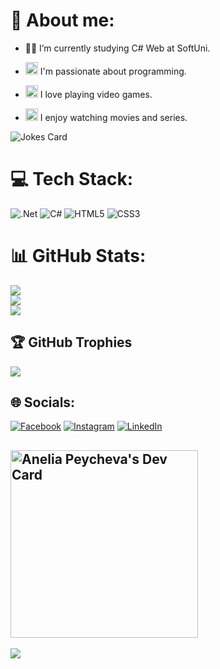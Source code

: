 # 🚀 About me:
- 👨‍💻 I’m currently studying C# Web at SoftUni.

- <img width="20" src="https://user-images.githubusercontent.com/112943652/204321783-2857778e-408c-46dc-b1e4-a6db66de9536.png">  I'm passionate about programming.
- <img width="20" src="https://user-images.githubusercontent.com/112943652/204307942-2b7c1149-786c-4262-aa80-4f4d9012c282.png">  I love playing video games.
- <img width="20" src="https://user-images.githubusercontent.com/112943652/204322437-8ce45d92-118f-4595-b726-09b798e02b85.png">  I enjoy watching movies and series.
  

![Jokes Card](https://readme-jokes.vercel.app/api?hideBorder&theme=cobalt&qColor=%23944bcc&aColor=%23bbdb51)

# 💻 Tech Stack:
![.Net](https://img.shields.io/badge/.NET-5C2D91?style=for-the-badge&logo=.net&logoColor=white) 
![C#](https://img.shields.io/badge/c%23-%23239120.svg?style=for-the-badge&logo=c-sharp&logoColor=white) 
![HTML5](https://img.shields.io/badge/html5-%23E34F26.svg?style=for-the-badge&logo=html5&logoColor=white)
![CSS3](https://img.shields.io/badge/css3-%231572B6.svg?style=for-the-badge&logo=css3&logoColor=white) 

# 📊 GitHub Stats:
![](https://github-readme-stats.vercel.app/api?username=Coldrain2472&theme=aura&hide_border=false&include_all_commits=true&count_private=true) </br>
![](https://github-readme-streak-stats.herokuapp.com/?user=Coldrain2472&theme=aura&hide_border=false) </br>
![](https://github-readme-stats.vercel.app/api/top-langs/?username=Coldrain2472&layout=compact&langs_count=4&theme=aura&hide_border=false")

## 🏆 GitHub Trophies
![](https://github-profile-trophy.vercel.app/?username=Coldrain2472&theme=discord&no-frame=false&no-bg=false&margin-w=4)

## 🌐 Socials:
[![Facebook](https://img.shields.io/badge/Facebook-%231877F2.svg?logo=Facebook&logoColor=white)](https://www.facebook.com/anixxx) [![Instagram](https://img.shields.io/badge/Instagram-%23E4405F.svg?logo=Instagram&logoColor=white)](https://www.instagram.com/ani.peycheva) [![LinkedIn](https://img.shields.io/badge/LinkedIn-%230077B5.svg?logo=linkedin&logoColor=white)](https://www.linkedin.com/in/anelia-peycheva-58a57b1a4/) 

<a href="https://app.daily.dev/coldie"><img src="https://api.daily.dev/devcards/v2/CDJQjIQxqMaEQLeCTqN22.png?type=default&r=myq" width="300" alt="Anelia Peycheva's Dev Card"/></a>
---
[![](https://visitcount.itsvg.in/api?id=Coldrain2472&label=Profile%20Views&color=5&icon=0&pretty=true)](https://visitcount.itsvg.in)

<!-- Proudly created with GPRM ( https://gprm.itsvg.in ) -->

